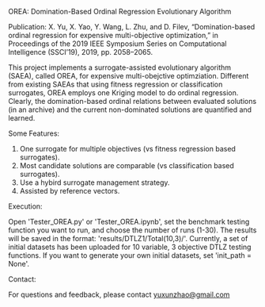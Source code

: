 OREA: Domination-Based Ordinal Regression Evolutionary Algorithm

Publication: X. Yu, X. Yao, Y. Wang, L. Zhu, and D. Filev, “Domination-based ordinal regression for expensive multi-objective optimization,” in Proceedings of the 2019 IEEE Symposium Series on Computational Intelligence (SSCI’19), 2019, pp. 2058–2065.


This project implements a surrogate-assisted evolutionary algorithm (SAEA), called OREA, for expensive multi-obejctive optimziation. 
Different from existing SAEAs that using fitness regression or classification surrogates, OREA employs one Kriging model to do ordinal regression. Clearly, the domination-based ordinal relations between evaluated solutions (in an archive) and the current non-dominated solutions are quantified and learned. 


Some Features:

1. One surrogate for multiple objectives (vs fitness regression based surrogates).
2. Most candidate solutions are comparable (vs classification based surrogates).
3. Use a hybird surrogate management strategy.
4. Assisted by reference vectors.


Execution:

Open 'Tester_OREA.py' or 'Tester_OREA.ipynb', set the benchmark testing function you want to run, and choose the number of runs (1-30). The results will be saved in the format: 'results/DTLZ1/Total(10,3)/'. Currently, a set of initial datasets has been uploaded for 10 variable, 3 objective DTLZ testing functions. 
If you want to generate your own initial datasets, set 'init_path = None'.


Contact:

For questions and feedback, please contact yuxunzhao@gmail.com
